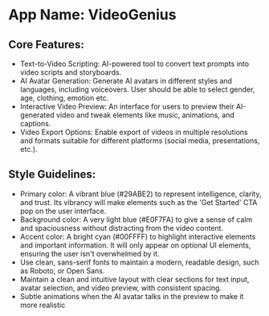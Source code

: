 # **App Name**: VideoGenius

## Core Features:

- Text-to-Video Scripting: AI-powered tool to convert text prompts into video scripts and storyboards.
- AI Avatar Generation: Generate AI avatars in different styles and languages, including voiceovers. User should be able to select gender, age, clothing, emotion etc.
- Interactive Video Preview: An interface for users to preview their AI-generated video and tweak elements like music, animations, and captions.
- Video Export Options: Enable export of videos in multiple resolutions and formats suitable for different platforms (social media, presentations, etc.).

## Style Guidelines:

- Primary color: A vibrant blue (#29ABE2) to represent intelligence, clarity, and trust. Its vibrancy will make elements such as the 'Get Started' CTA pop on the user interface.
- Background color: A very light blue (#E0F7FA) to give a sense of calm and spaciousness without distracting from the video content.
- Accent color: A bright cyan (#00FFFF) to highlight interactive elements and important information. It will only appear on optional UI elements, ensuring the user isn't overwhelmed by it.
- Use clean, sans-serif fonts to maintain a modern, readable design, such as Roboto, or Open Sans.
- Maintain a clean and intuitive layout with clear sections for text input, avatar selection, and video preview, with consistent spacing.
- Subtle animations when the AI avatar talks in the preview to make it more realistic